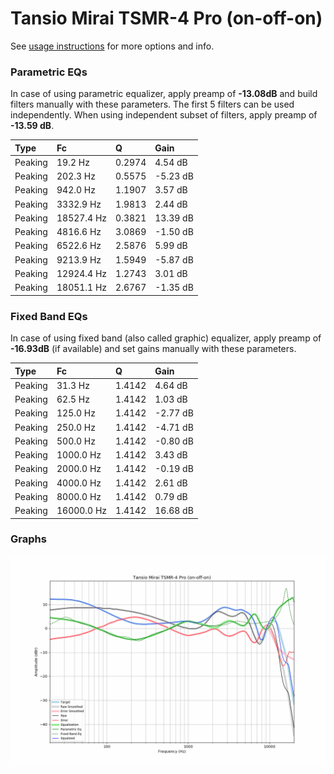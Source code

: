 # Tansio Mirai TSMR-4 Pro (on-off-on)
See [usage instructions](https://github.com/jaakkopasanen/AutoEq#usage) for more options and info.

### Parametric EQs
In case of using parametric equalizer, apply preamp of **-13.08dB** and build filters manually
with these parameters. The first 5 filters can be used independently.
When using independent subset of filters, apply preamp of **-13.59 dB**.

| Type    | Fc         |      Q | Gain     |
|:--------|:-----------|:-------|:---------|
| Peaking | 19.2 Hz    | 0.2974 | 4.54 dB  |
| Peaking | 202.3 Hz   | 0.5575 | -5.23 dB |
| Peaking | 942.0 Hz   | 1.1907 | 3.57 dB  |
| Peaking | 3332.9 Hz  | 1.9813 | 2.44 dB  |
| Peaking | 18527.4 Hz | 0.3821 | 13.39 dB |
| Peaking | 4816.6 Hz  | 3.0869 | -1.50 dB |
| Peaking | 6522.6 Hz  | 2.5876 | 5.99 dB  |
| Peaking | 9213.9 Hz  | 1.5949 | -5.87 dB |
| Peaking | 12924.4 Hz | 1.2743 | 3.01 dB  |
| Peaking | 18051.1 Hz | 2.6767 | -1.35 dB |

### Fixed Band EQs
In case of using fixed band (also called graphic) equalizer, apply preamp of **-16.93dB**
(if available) and set gains manually with these parameters.

| Type    | Fc         |      Q | Gain     |
|:--------|:-----------|:-------|:---------|
| Peaking | 31.3 Hz    | 1.4142 | 4.64 dB  |
| Peaking | 62.5 Hz    | 1.4142 | 1.03 dB  |
| Peaking | 125.0 Hz   | 1.4142 | -2.77 dB |
| Peaking | 250.0 Hz   | 1.4142 | -4.71 dB |
| Peaking | 500.0 Hz   | 1.4142 | -0.80 dB |
| Peaking | 1000.0 Hz  | 1.4142 | 3.43 dB  |
| Peaking | 2000.0 Hz  | 1.4142 | -0.19 dB |
| Peaking | 4000.0 Hz  | 1.4142 | 2.61 dB  |
| Peaking | 8000.0 Hz  | 1.4142 | 0.79 dB  |
| Peaking | 16000.0 Hz | 1.4142 | 16.68 dB |

### Graphs
![](./Tansio%20Mirai%20TSMR-4%20Pro%20(on-off-on).png)